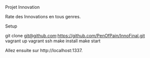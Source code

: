Projet Innovation

Rate des Innovations en tous genres.

Setup

git clone git@github.com:https://github.com/PenOfPain/InnoFinal.git
vagrant up
vagrant ssh
make install
make start

Allez ensuite sur http://localhost:1337.
